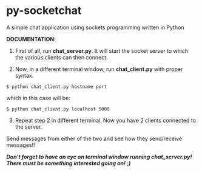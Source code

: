 py-socketchat
=============

A simple chat application using sockets programming written in Python

<b>DOCUMENTATION:</b>

1) First of all, run <b>chat_server.py</b>. It will start the socket server to which the various clients can then connect.

2) Now, in a different terminal window, run <b>chat_client.py</b> with proper syntax.

<code>$ python chat_client.py hostname port</code>

which in this case will be: 

<code>$ python chat_client.py localhost 5000</code>

3) Repeat step 2 in different terminal. Now you have 2 clients connected to the server.

Send messages from either of the two and see how they send/receive messages!!

<i><b>Don't forget to have an eye on terminal window running chat_server.py! There must be something interested going on! ;)</b></i>
